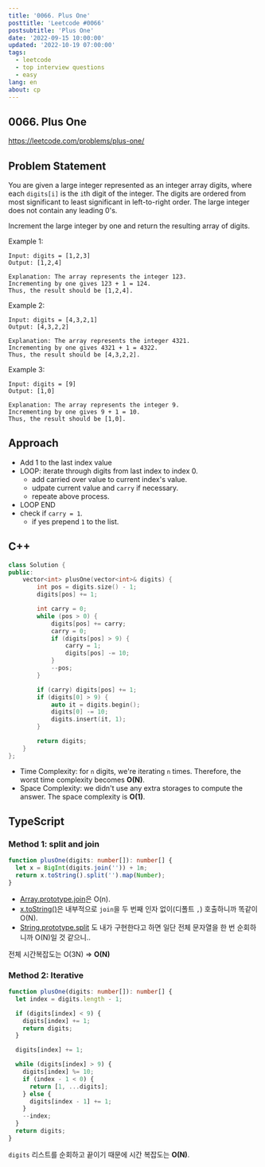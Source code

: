 ```yaml
---
title: '0066. Plus One'
posttitle: 'Leetcode #0066'
postsubtitle: 'Plus One'
date: '2022-09-15 10:00:00'
updated: '2022-10-19 07:00:00'
tags:
  - leetcode
  - top interview questions
  - easy
lang: en
about: cp
---
```


## 0066. Plus One

https://leetcode.com/problems/plus-one/

## Problem Statement

You are given a large integer represented as an integer array digits, where each `digits[i]` is the `i`th digit of the integer. The digits are ordered from most significant to least significant in left-to-right order. The large integer does not contain any leading 0's.

Increment the large integer by one and return the resulting array of digits.

Example 1:

```text
Input: digits = [1,2,3]
Output: [1,2,4]

Explanation: The array represents the integer 123.
Incrementing by one gives 123 + 1 = 124.
Thus, the result should be [1,2,4].
```

Example 2:

```text
Input: digits = [4,3,2,1]
Output: [4,3,2,2]

Explanation: The array represents the integer 4321.
Incrementing by one gives 4321 + 1 = 4322.
Thus, the result should be [4,3,2,2].
```

Example 3:

```text
Input: digits = [9]
Output: [1,0]

Explanation: The array represents the integer 9.
Incrementing by one gives 9 + 1 = 10.
Thus, the result should be [1,0].
```

## Approach

- Add 1 to the last index value
- LOOP: iterate through digits from last index to index 0.
  - add carried over value to current index's value.
  - udpate current value and `carry` if necessary.
  - repeate above process.
- LOOP END
- check if `carry = 1`.
  - if yes prepend `1` to the list.

## C++

```cpp
class Solution {
public:
    vector<int> plusOne(vector<int>& digits) {
        int pos = digits.size() - 1;
        digits[pos] += 1;

        int carry = 0;
        while (pos > 0) {
            digits[pos] += carry;
            carry = 0;
            if (digits[pos] > 9) {
                carry = 1;
                digits[pos] -= 10;
            }
            --pos;
        }

        if (carry) digits[pos] += 1;
        if (digits[0] > 9) {
            auto it = digits.begin();
            digits[0] -= 10;
            digits.insert(it, 1);
        }

        return digits;
    }
};
```

- Time Complexity: for `n` digits, we're iterating `n` times. Therefore, the worst time complexity becomes **O(N)**.
- Space Complexity: we didn't use any extra storages to compute the answer. The space complexity is **O(1)**.

## TypeScript

### Method 1: split and join

```ts
function plusOne(digits: number[]): number[] {
  let x = BigInt(digits.join('')) + 1n;
  return x.toString().split('').map(Number);
}
```

- [Array.prototype.join](https://tc39.es/ecma262/multipage/indexed-collections.html#sec-array.prototype.join)은 O(n).
- [x.toString()](https://tc39.es/ecma262/multipage/indexed-collections.html#sec-array.prototype.tostring)은 내부적으로 `join`을 두 번째 인자 없이(디폴트 `,`) 호출하니까 똑같이 O(N).
- [String.prototype.split](https://tc39.es/ecma262/multipage/text-processing.html#sec-string.prototype.split) 도 내가 구현한다고 하면 일단 전체 문자열을 한 번 순회하니까 O(N)일 것 같으니..

전체 시간복잡도는 O(3N) => **O(N)**

### Method 2: Iterative

```ts
function plusOne(digits: number[]): number[] {
  let index = digits.length - 1;

  if (digits[index] < 9) {
    digits[index] += 1;
    return digits;
  }

  digits[index] += 1;

  while (digits[index] > 9) {
    digits[index] %= 10;
    if (index - 1 < 0) {
      return [1, ...digits];
    } else {
      digits[index - 1] += 1;
    }
    --index;
  }
  return digits;
}
```

`digits` 리스트를 순회하고 끝이기 때문에 시간 복잡도는 **O(N)**.

